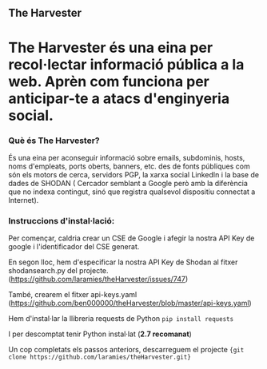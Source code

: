 
## The Harvester

# The Harvester és una eina per recol·lectar informació pública a la web. Aprèn com funciona per anticipar-te a atacs d'enginyeria social.

### Què és The Harvester?

És una eina per aconseguir informació sobre emails, subdominis, hosts, noms d'empleats, ports oberts, banners, etc. des de fonts públiques com són els motors de cerca, servidors PGP, la xarxa social LinkedIn i la base de dades de SHODAN ( Cercador semblant a Google però amb la diferència que no indexa contingut, sinó que registra qualsevol dispositiu connectat a Internet).

### Instruccions d'instal·lació:

Per començar, caldria crear un CSE de Google i afegir la nostra API Key de google i l'identificador del CSE generat.

En segon lloc, hem d'especificar la nostra API Key de Shodan al fitxer shodansearch.py del projecte. (https://github.com/laramies/theHarvester/issues/747)

També, crearem el fitxer api-keys.yaml (https://github.com/ben000000/theHarvester/blob/master/api-keys.yaml)

Hem d'instal·lar la llibreria requests de Python `pip install requests`

I per descomptat tenir Python instal·lat (**2.7 recomanat**)

Un cop completats els passos anteriors, descarreguem el projecte `{git clone https://github.com/laramies/theHarvester.git}`
